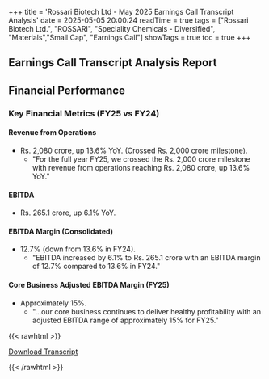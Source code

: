 +++
title = 'Rossari Biotech Ltd - May 2025 Earnings Call Transcript Analysis'
date = 2025-05-05 20:00:24
readTime = true
tags = ["Rossari Biotech Ltd.", "ROSSARI", "Speciality Chemicals - Diversified", "Materials","Small Cap", "Earnings Call"]
showTags = true
toc = true
+++



## Earnings Call Transcript Analysis Report
## Financial Performance

### Key Financial Metrics (FY25 vs FY24)

#### Revenue from Operations

*   Rs. 2,080 crore, up 13.6% YoY. (Crossed Rs. 2,000 crore milestone).
    *   "For the full year FY25, we crossed the Rs. 2,000 crore milestone with revenue from operations reaching Rs. 2,080 crore, up 13.6% YoY."

#### EBITDA

*   Rs. 265.1 crore, up 6.1% YoY.

#### EBITDA Margin (Consolidated)

*   12.7% (down from 13.6% in FY24).
    *   "EBITDA increased by 6.1% to Rs. 265.1 crore with an EBITDA margin of 12.7% compared to 13.6% in FY24."

#### Core Business Adjusted EBITDA Margin (FY25)

*   Approximately 15%.
    *   "...our core business continues to deliver healthy profitability with an adjusted EBITDA range of approximately 15% for FY25."



{{< rawhtml >}}

<div class="button-container">    
    <a href="https://www.bseindia.com/stockinfo/AnnPdfOpen.aspx?Pname=f5b0ff25-3178-4b5a-b023-80d4aa6e7e14.pdf" target="_blank" class="report-button">
      <i class="fas fa-file-pdf"></i> Download Transcript
    </a>
</div>
    
{{< /rawhtml >}}
